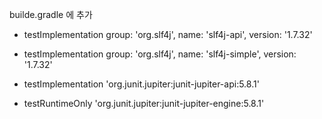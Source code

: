 builde.gradle 에 추가
* testImplementation group: 'org.slf4j', name: 'slf4j-api', version: '1.7.32'
* testImplementation group: 'org.slf4j', name: 'slf4j-simple', version: '1.7.32'
  
* testImplementation 'org.junit.jupiter:junit-jupiter-api:5.8.1'
* testRuntimeOnly 'org.junit.jupiter:junit-jupiter-engine:5.8.1'